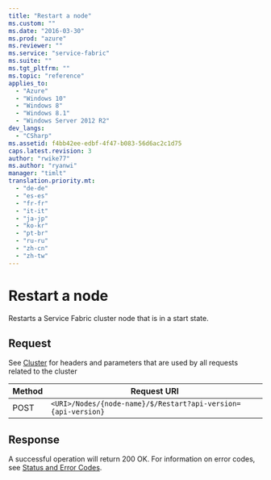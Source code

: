```yaml
---
title: "Restart a node"
ms.custom: ""
ms.date: "2016-03-30"
ms.prod: "azure"
ms.reviewer: ""
ms.service: "service-fabric"
ms.suite: ""
ms.tgt_pltfrm: ""
ms.topic: "reference"
applies_to: 
  - "Azure"
  - "Windows 10"
  - "Windows 8"
  - "Windows 8.1"
  - "Windows Server 2012 R2"
dev_langs: 
  - "CSharp"
ms.assetid: f4bb42ee-edbf-4f47-b083-56d6ac2c1d75
caps.latest.revision: 3
author: "rwike77"
ms.author: "ryanwi"
manager: "timlt"
translation.priority.mt: 
  - "de-de"
  - "es-es"
  - "fr-fr"
  - "it-it"
  - "ja-jp"
  - "ko-kr"
  - "pt-br"
  - "ru-ru"
  - "zh-cn"
  - "zh-tw"
---
```

# Restart a node
Restarts a Service Fabric cluster node that is in a start state.  
  
## Request  
 See [Cluster](cluster.md) for headers and parameters that are used by all requests related to the cluster  
  
|Method|Request URI|  
|------------|-----------------|  
|POST|`<URI>/Nodes/{node-name}/$/Restart?api-version={api-version}`|  
  
## Response  
 A successful operation will return 200 OK. For information on error codes, see [Status and Error Codes](status-and-error-codes1.md).